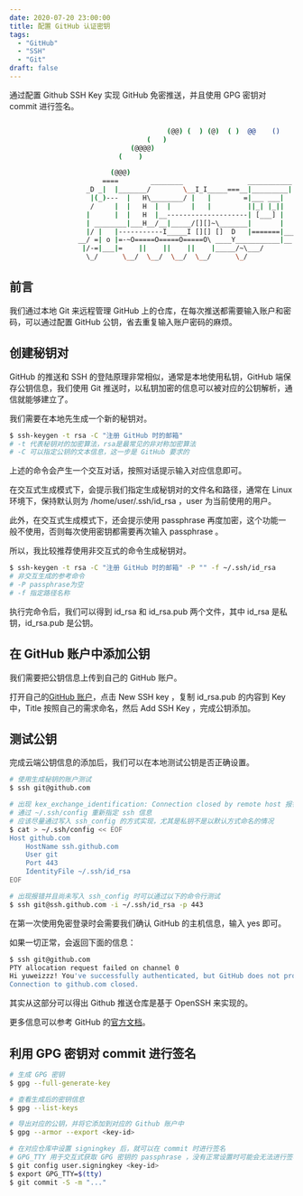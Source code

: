 ```yaml
---
date: 2020-07-20 23:00:00
title: 配置 GitHub 认证密钥
tags:
  - "GitHub"
  - "SSH"
  - "Git"
draft: false
---
```


通过配置 Github SSH Key 实现 GitHub 免密推送，并且使用 GPG 密钥对 commit 进行签名。

<!--more-->

```bash

                                       (@@) (  ) (@)  ( )  @@    ()    @     O     @     O      @
                                  (   )
                              (@@@@)
                           (    )

                         (@@@)
                       ====        ________                ___________
                   _D _|  |_______/        \__I_I_____===__|_________|
                    |(_)---  |   H\________/ |   |        =|___ ___|      _________________
                    /     |  |   H  |  |     |   |         ||_| |_||     _|                \_____A
                   |      |  |   H  |__--------------------| [___] |   =|                        |
                   | ________|___H__/__|_____/[][]~\_______|       |   -|                        |
                   |/ |   |-----------I_____I [][] []  D   |=======|____|________________________|_
                 __/ =| o |=-~O=====O=====O=====O\ ____Y___________|__|__________________________|_
                  |/-=|___|=    ||    ||    ||    |_____/~\___/          |_D__D__D_|  |_D__D__D_|
                   \_/      \__/  \__/  \__/  \__/      \_/               \_/   \_/    \_/   \_/

```

## 前言

我们通过本地 Git 来远程管理 GitHub 上的仓库，在每次推送都需要输入账户和密码，可以通过配置 GitHub 公钥，省去重复输入账户密码的麻烦。

## 创建秘钥对

GitHub 的推送和 SSH 的登陆原理非常相似，通常是本地使用私钥，GitHub 端保存公钥信息，我们使用 Git 推送时，以私钥加密的信息可以被对应的公钥解析，通信就能够建立了。

我们需要在本地先生成一个新的秘钥对。

```bash
$ ssh-keygen -t rsa -C "注册 GitHub 时的邮箱"
# -t 代表秘钥对的加密算法，rsa是最常见的非对称加密算法
# -C 可以指定公钥的文本信息，这一步是 GitHub 要求的
```

上述的命令会产生一个交互对话，按照对话提示输入对应信息即可。

在交互式生成模式下，会提示我们指定生成秘钥对的文件名和路径，通常在 Linux 环境下，保持默认则为 /home/user/.ssh/id_rsa ，user 为当前使用的用户。

此外，在交互式生成模式下，还会提示使用 passphrase 再度加密，这个功能一般不使用，否则每次使用密钥都需要再次输入 passphrase 。

所以，我比较推荐使用非交互式的命令生成秘钥对。

```bash
$ ssh-keygen -t rsa -C "注册 GitHub 时的邮箱" -P "" -f ~/.ssh/id_rsa
# 非交互生成的参考命令
# -P passphrase为空
# -f 指定路径名称
```

执行完命令后，我们可以得到 id_rsa 和 id_rsa.pub 两个文件，其中 id_rsa 是私钥，id_rsa.pub 是公钥。

## 在 GitHub 账户中添加公钥

我们需要把公钥信息上传到自己的 GitHub 账户。

打开自己的[GitHub 账户](https://github.com/settings/keys)，点击 New SSH key ，复制 id_rsa.pub 的内容到 Key 中，Title 按照自己的需求命名，然后 Add SSH Key ，完成公钥添加。

## 测试公钥

完成云端公钥信息的添加后，我们可以在本地测试公钥是否正确设置。

```bash
# 使用生成秘钥的账户测试
$ ssh git@github.com

# 出现 kex_exchange_identification: Connection closed by remote host 报错的解决方法：
# 通过 ~/.ssh/config 重新指定 ssh 信息
# 应该尽量通过写入 ssh_config 的方式实现，尤其是私钥不是以默认方式命名的情况
$ cat > ~/.ssh/config << EOF
Host github.com
    HostName ssh.github.com
    User git
    Port 443
    IdentityFile ~/.ssh/id_rsa
EOF

# 出现报错并且尚未写入 ssh_config 时可以通过以下的命令行测试
$ ssh git@ssh.github.com -i ~/.ssh/id_rsa -p 443
```

在第一次使用免密登录时会需要我们确认 GitHub 的主机信息，输入 yes 即可。

如果一切正常，会返回下面的信息：

```bash
$ ssh git@github.com
PTY allocation request failed on channel 0
Hi yuweizzz! You've successfully authenticated, but GitHub does not provide shell access.
Connection to github.com closed.
```

其实从这部分可以得出 Github 推送仓库是基于 OpenSSH 来实现的。

更多信息可以参考 GitHub 的[官方文档](https://docs.github.com/en/github/authenticating-to-github/connecting-to-github-with-ssh)。

## 利用 GPG 密钥对 commit 进行签名

```bash
# 生成 GPG 密钥
$ gpg --full-generate-key

# 查看生成后的密钥信息
$ gpg --list-keys

# 导出对应的公钥，并将它添加到对应的 Github 账户中
$ gpg --armor --export <key-id>

# 在对应仓库中设置 signingkey 后，就可以在 commit 时进行签名
# GPG_TTY 用于交互式获取 GPG 密钥的 passphrase ，没有正常设置时可能会无法进行签名
$ git config user.signingkey <key-id>
$ export GPG_TTY=$(tty)
$ git commit -S -m "..."
```
